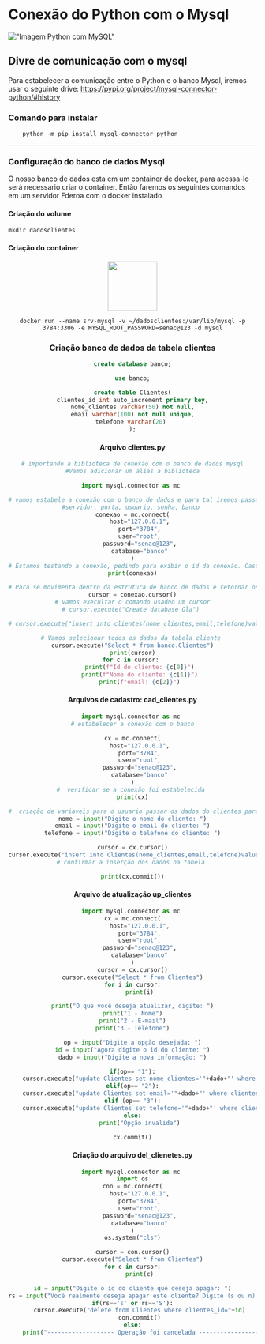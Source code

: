 # Conexão do Python com o Mysql

!["Imagem Python com MySQL"](https://www.learntek.org/blog/wp-content/uploads/2019/06/Mysql-python.png)

## Divre de comunicação com o mysql
Para estabelecer a comunicação entre o Python e o banco Mysql, iremos usar o seguinte drive:
<a href="https://pypi.org/project/mysql-connector-python/#history">https://pypi.org/project/mysql-connector-python/#history</a>


### Comando para instalar 
``` python
    python -m pip install mysql-connector-python
```
---
### Configuração do banco de dados Mysql
O nosso banco de dados esta em um container de docker, para acessa-lo será necessario criar o container. Então faremos os seguintes comandos em um servidor Fderoa com o docker instalado

#### Criação do volume
``` shell
mkdir dadosclientes 
```
#### Criação do container
<center>
<img src="https://encrypted-tbn0.gstatic.com/images?q=tbn:ANd9GcTNT_a8nqBIuQaGrqxrao1jngeC3Xyl-kctCw&usqp=CAU"
height="100" width="100">
<center> 

``` shell
docker run --name srv-mysql -v ~/dadosclientes:/var/lib/mysql -p 3784:3306 -e MYSQL_ROOT_PASSWORD=senac@123 -d mysql
```
### Criação banco de dados da tabela clientes
```sql 
create database banco;

use banco;

create table Clientes(
clientes_id int auto_increment primary key,
nome_clientes varchar(50) not null,
email varchar(100) not null unique,
telefone varchar(20) 
);
```

#### Arquivo clientes.py
``` python
# importando a biblioteca de conexão com o banco de dados mysql
#Vamos adicionar um alias a biblioteca

import mysql.connector as mc 

# vamos estabele a conexão com o banco de dados e para tal iremos passar os seguintes dados:
#servidor, porta, usuario, senha, banco 
conexao = mc.connect(
    host="127.0.0.1",
    port="3784",
    user="root",
    password="senac@123",
    database="banco"
)
# Estamos testando a conexão, pedindo para exibir o id da conexão. Caso exiba uma pilha de erros, então você tem um erro na linha de conexão
print(conexao)

# Para se movimenta dentro da estrutura de banco de dados e retornar os dados necessarios iremos criar um cursor
cursor = conexao.cursor()
# vamos execultar o comando usadno um cursor
# cursor.execute("Create database Ola") 

# cursor.execute("insert into clientes(nome_clientes,email,telefone)values('Aang','aang.avatar@uol','(15)96523-5412')")

# Vamos selecionar todos os dados da tabela cliente 
cursor.execute("Select * from banco.Clientes")
print(cursor)
for c in cursor: 
    print(f"Id do cliente: {c[0]}")
    print(f"Nome do cliente: {c[1]}")
    print(f"email: {c[2]}")
```

#### Arquivos de cadastro: cad_clientes.py
```python
import mysql.connector as mc 
# estabelecer a conexão com o banco

cx = mc.connect(
    host="127.0.0.1",
    port="3784",
    user="root",
    password="senac@123",
    database="banco"
)
#  verificar se a conexão foi estabelecida 
print(cx)

#  criação de variaveis para o usuario passar os dados do clientes para cadastrar 
nome = input("Digite o nome do cliente: ")
email = input("Digite o email do cliente: ")
telefone = input("Digite o telefone do cliente: ")

cursor = cx.cursor()
cursor.execute("insert into Clientes(nome_clientes,email,telefone)values('"+nome+"','"+email+"','"+telefone+"')")
# confirmar a inserção dos dados na tabela 

print(cx.commit())
```

#### Arquivo de atualização up_clientes
``` python
import mysql.connector as mc 
cx = mc.connect(
    host="127.0.0.1",
    port="3784",
    user="root",
    password="senac@123",
    database="banco"
)
cursor = cx.cursor()
cursor.execute("Select * from Clientes")
for i in cursor:
    print(i)

print("O que você deseja atualizar, digite: ")
print("1 - Nome")
print("2 - E-mail")
print("3 - Telefone")

op = input("Digite a opção desejada: ")
id = input("Agora digite o id do cliente: ")
dado = input("Digite a nova informação: ")

if(op== "1"):
    cursor.execute("update Clientes set nome_clientes='"+dado+"' where clientes_id="+id)
elif(op== "2"):
    cursor.execute("update Clientes set email='"+dado+"' where clientes_id="+id)
elif (op== "3"):
    cursor.execute("update Clientes set telefone='"+dado+"' where clientes_id="+id)
else:
    print("Opção invalida")

cx.commit()
```

#### Criação do arquivo del_clienetes.py
```python
import mysql.connector as mc 
import os
con = mc.connect(
    host="127.0.0.1",
    port="3784",
    user="root",
    password="senac@123",
    database="banco"
)
os.system("cls")

cursor = con.cursor()
cursor.execute("Select * from Clientes")
for c in cursor:
    print(c)

id = input("Digite o id do cliente que deseja apagar: ")
rs = input("Você realmente deseja apagar este cliente? Digite (s ou n): ")
if(rs=='s' or rs=='S'):
    cursor.execute("delete from Clientes where clientes_id="+id)
    con.commit()
else:
    print("------------------- Operação foi cancelada --------------------")
```
